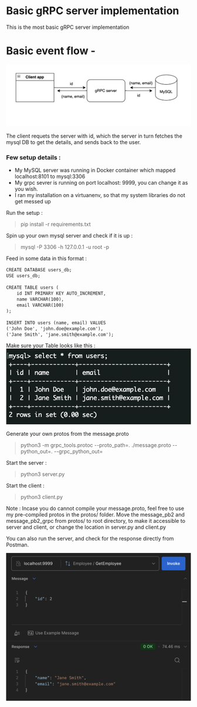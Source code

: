 # Basic gRPC server implementation

This is the most basic gRPC server implementation

# Basic event flow -
![gRPC server setup](./img/basic_grpc.png)

The client requets the server with id, which the server in turn fetches the mysql DB to get the details, and sends back to the user. 

### Few setup details :
- My MySQL server was running in Docker container which mapped localhost:8101 to mysql:3306 
- My grpc sevrer is running on port localhost: 9999, you can change it as you wish.
- I ran my installation on a virtuanenv, so that my system libraries do not get messed up


Run the setup : 
> pip install -r requirements.txt

Spin up your own mysql server and check if it is up : 
> mysql -P 3306 -h 127.0.0.1 -u root -p


Feed in some data in this format : 

```
CREATE DATABASE users_db;
USE users_db;

CREATE TABLE users (
    id INT PRIMARY KEY AUTO_INCREMENT,
    name VARCHAR(100),
    email VARCHAR(100)
);

INSERT INTO users (name, email) VALUES
('John Doe', 'john.doe@example.com'),
('Jane Smith', 'jane.smith@example.com');
```

Make sure your Table looks like this : 
![](./img/db.png)

Generate your own protos from the message.proto
> python3 -m grpc_tools.protoc --proto_path=. ./message.proto --python_out=. --grpc_python_out=


Start the server :
> python3 server.py 

Start the client : 
> python3 client.py


Note : 
Incase you do cannot compile your message.proto, feel free to use my pre-compiled protos in the protos/ folder.
Move the message_pb2 and message_pb2_grpc from protos/ to root directory, to make it accessible to server and client, or change the location in server.py and client.py

You can also run the server, and check for the response directly from Postman. 

![](./img/postman.png)